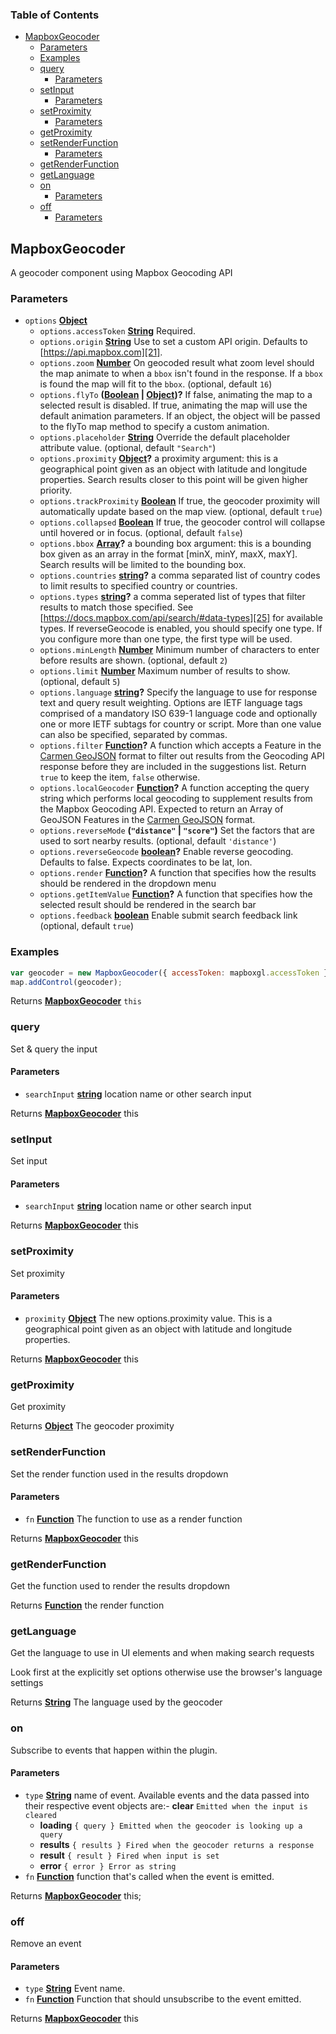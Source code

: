 <!-- Generated by documentation.js. Update this documentation by updating the source code. -->

### Table of Contents

-   [MapboxGeocoder][1]
    -   [Parameters][2]
    -   [Examples][3]
    -   [query][4]
        -   [Parameters][5]
    -   [setInput][6]
        -   [Parameters][7]
    -   [setProximity][8]
        -   [Parameters][9]
    -   [getProximity][10]
    -   [setRenderFunction][11]
        -   [Parameters][12]
    -   [getRenderFunction][13]
    -   [getLanguage][14]
    -   [on][15]
        -   [Parameters][16]
    -   [off][17]
        -   [Parameters][18]

## MapboxGeocoder

A geocoder component using Mapbox Geocoding API

### Parameters

-   `options` **[Object][19]** 
    -   `options.accessToken` **[String][20]** Required.
    -   `options.origin` **[String][20]** Use to set a custom API origin. Defaults to [https://api.mapbox.com][21].
    -   `options.zoom` **[Number][22]** On geocoded result what zoom level should the map animate to when a `bbox` isn't found in the response. If a `bbox` is found the map will fit to the `bbox`. (optional, default `16`)
    -   `options.flyTo` **([Boolean][23] \| [Object][19])?** If false, animating the map to a selected result is disabled. If true, animating the map will use the default animation parameters. If an object, the object will be passed to the flyTo map method to specify a custom animation.
    -   `options.placeholder` **[String][20]** Override the default placeholder attribute value. (optional, default `"Search"`)
    -   `options.proximity` **[Object][19]?** a proximity argument: this is
        a geographical point given as an object with latitude and longitude
        properties. Search results closer to this point will be given
        higher priority.
    -   `options.trackProximity` **[Boolean][23]** If true, the geocoder proximity will automatically update based on the map view. (optional, default `true`)
    -   `options.collapsed` **[Boolean][23]** If true, the geocoder control will collapse until hovered or in focus. (optional, default `false`)
    -   `options.bbox` **[Array][24]?** a bounding box argument: this is
        a bounding box given as an array in the format [minX, minY, maxX, maxY].
        Search results will be limited to the bounding box.
    -   `options.countries` **[string][20]?** a comma separated list of country codes to
        limit results to specified country or countries.
    -   `options.types` **[string][20]?** a comma seperated list of types that filter
        results to match those specified. See [https://docs.mapbox.com/api/search/#data-types][25]
        for available types.
        If reverseGeocode is enabled, you should specify one type. If you configure more than one type, the first type will be used.
    -   `options.minLength` **[Number][22]** Minimum number of characters to enter before results are shown. (optional, default `2`)
    -   `options.limit` **[Number][22]** Maximum number of results to show. (optional, default `5`)
    -   `options.language` **[string][20]?** Specify the language to use for response text and query result weighting. Options are IETF language tags comprised of a mandatory ISO 639-1 language code and optionally one or more IETF subtags for country or script. More than one value can also be specified, separated by commas.
    -   `options.filter` **[Function][26]?** A function which accepts a Feature in the [Carmen GeoJSON][27] format to filter out results from the Geocoding API response before they are included in the suggestions list. Return `true` to keep the item, `false` otherwise.
    -   `options.localGeocoder` **[Function][26]?** A function accepting the query string which performs local geocoding to supplement results from the Mapbox Geocoding API. Expected to return an Array of GeoJSON Features in the [Carmen GeoJSON][27] format.
    -   `options.reverseMode` **(`"distance"` \| `"score"`)** Set the factors that are used to sort nearby results. (optional, default `'distance'`)
    -   `options.reverseGeocode` **[boolean][23]?** Enable reverse geocoding. Defaults to false. Expects coordinates to be lat, lon.
    -   `options.render` **[Function][26]?** A function that specifies how the results should be rendered in the dropdown menu
    -   `options.getItemValue` **[Function][26]?** A function that specifies how the selected result should be rendered in the search bar
    -   `options.feedback` **[boolean][23]** Enable submit search feedback link (optional, default `true`)

### Examples

```javascript
var geocoder = new MapboxGeocoder({ accessToken: mapboxgl.accessToken });
map.addControl(geocoder);
```

Returns **[MapboxGeocoder][28]** `this`

### query

Set & query the input

#### Parameters

-   `searchInput` **[string][20]** location name or other search input

Returns **[MapboxGeocoder][28]** this

### setInput

Set input

#### Parameters

-   `searchInput` **[string][20]** location name or other search input

Returns **[MapboxGeocoder][28]** this

### setProximity

Set proximity

#### Parameters

-   `proximity` **[Object][19]** The new options.proximity value. This is a geographical point given as an object with latitude and longitude properties.

Returns **[MapboxGeocoder][28]** this

### getProximity

Get proximity

Returns **[Object][19]** The geocoder proximity

### setRenderFunction

Set the render function used in the results dropdown

#### Parameters

-   `fn` **[Function][26]** The function to use as a render function

Returns **[MapboxGeocoder][28]** this

### getRenderFunction

Get the function used to render the results dropdown

Returns **[Function][26]** the render function

### getLanguage

Get the language to use in UI elements and when making search requests

Look first at the explicitly set options otherwise use the browser's language settings

Returns **[String][20]** The language used by the geocoder

### on

Subscribe to events that happen within the plugin.

#### Parameters

-   `type` **[String][20]** name of event. Available events and the data passed into their respective event objects are:-   **clear** `Emitted when the input is cleared`
    -   **loading** `{ query } Emitted when the geocoder is looking up a query`
    -   **results** `{ results } Fired when the geocoder returns a response`
    -   **result** `{ result } Fired when input is set`
    -   **error** `{ error } Error as string`
-   `fn` **[Function][26]** function that's called when the event is emitted.

Returns **[MapboxGeocoder][28]** this;

### off

Remove an event

#### Parameters

-   `type` **[String][20]** Event name.
-   `fn` **[Function][26]** Function that should unsubscribe to the event emitted.

Returns **[MapboxGeocoder][28]** this

[1]: #mapboxgeocoder

[2]: #parameters

[3]: #examples

[4]: #query

[5]: #parameters-1

[6]: #setinput

[7]: #parameters-2

[8]: #setproximity

[9]: #parameters-3

[10]: #getproximity

[11]: #setrenderfunction

[12]: #parameters-4

[13]: #getrenderfunction

[14]: #getlanguage

[15]: #on

[16]: #parameters-5

[17]: #off

[18]: #parameters-6

[19]: https://developer.mozilla.org/docs/Web/JavaScript/Reference/Global_Objects/Object

[20]: https://developer.mozilla.org/docs/Web/JavaScript/Reference/Global_Objects/String

[21]: https://api.mapbox.com

[22]: https://developer.mozilla.org/docs/Web/JavaScript/Reference/Global_Objects/Number

[23]: https://developer.mozilla.org/docs/Web/JavaScript/Reference/Global_Objects/Boolean

[24]: https://developer.mozilla.org/docs/Web/JavaScript/Reference/Global_Objects/Array

[25]: https://docs.mapbox.com/api/search/#data-types

[26]: https://developer.mozilla.org/docs/Web/JavaScript/Reference/Statements/function

[27]: https://github.com/mapbox/carmen/blob/master/carmen-geojson.md

[28]: #mapboxgeocoder
